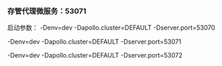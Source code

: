 ### 存管代理微服务：53071

启动参数：
-Denv=dev -Dapollo.cluster=DEFAULT -Dserver.port=53070

-Denv=dev -Dapollo.cluster=DEFAULT -Dserver.port=53071

-Denv=dev -Dapollo.cluster=DEFAULT -Dserver.port=53072